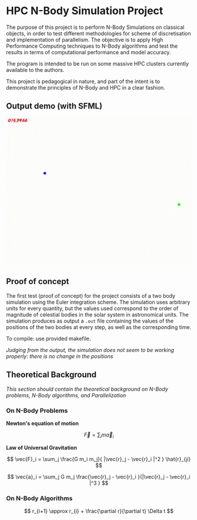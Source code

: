 # HPC N-Body Simulation Project

The purpose of this project is to perform N-Body Simulations on classical objects, in order to test different methodologies for scheme of discretisation and implementation of parallelism. The objective is to apply High Performance Computing techniques to N-Body algorithms and test the results in terms of computational performance and model accuracy.

The program is intended to be run on some massive HPC clusters currently available to the authors.

This project is pedagogical in nature, and part of the intent is to demonstrate the principles of N-Body and HPC in a clear fashion.

## Output demo (with SFML)
![alt text](nbody_sfml_demo.gif)

## Proof of concept

The first test (proof of concept) for the project consists of a two body simulation using the Euler integration scheme. The simulation uses arbitrary units for every quantity, but the values used correspond to the order of magnitude of celestial bodies in the solar system in astronomical units. The simulation produces as output a `.out` file containing the values of the positions of the two bodies at every step, as well as the corresponding time.

To compile: use provided makefile.

*Judging from the output, the simulation does not seem to be working properly: there is no change in the positions*

## Theoretical Background

*This section should contain the theoretical background on N-Body problems, N-Body algorithms, and Parallelization*

### On N-Body Problems


**Newton's equation of motion**

$$ \vec{F} = \sum_i m\vec{a}_i $$

**Law of Universal Gravitation**

$$ \vec{F}_i = \sum_j \frac{G m_i m_j}{ |\vec{r}_j - \vec{r}_i |^2 } \hat{r}_{ji} $$

$$ \vec{a}_i = \sum_j G m_j \frac{\vec{r}_j - \vec{r}_i }{|\vec{r}_j - \vec{r}_i |^3 } $$

### On N-Body Algorithms

$$ r_{i+1} \approx r_{i} + \frac{\partial r}{\partial t} \Delta t $$
